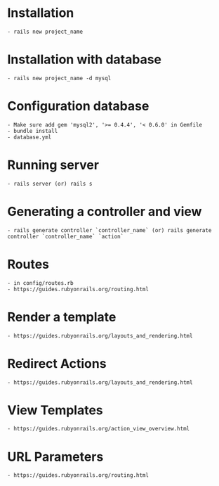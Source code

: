 # Installation
    - rails new project_name 

# Installation with database
    - rails new project_name -d mysql

# Configuration database
    - Make sure add gem 'mysql2', '>= 0.4.4', '< 0.6.0' in Gemfile
    - bundle install
    - database.yml

# Running server
    - rails server (or) rails s

# Generating a controller and view
    - rails generate controller `controller_name` (or) rails generate controller `controller_name` `action`

# Routes
    - in config/routes.rb
    - https://guides.rubyonrails.org/routing.html

# Render a template
    - https://guides.rubyonrails.org/layouts_and_rendering.html

# Redirect Actions
    - https://guides.rubyonrails.org/layouts_and_rendering.html

# View Templates
    - https://guides.rubyonrails.org/action_view_overview.html

# URL Parameters
    - https://guides.rubyonrails.org/routing.html
    